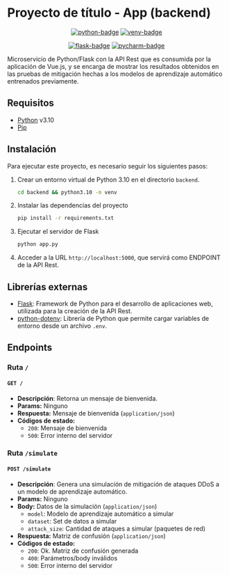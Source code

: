 # Proyecto de título - App (backend)

<div align="center">

[![python-badge]][python-web] [![venv-badge]][pyenv-web]

[![flask-badge]][flask-web] [![pycharm-badge]][pycharm-web]

</div>

Microservicio de Python/Flask con la API Rest que es consumida por la
aplicación de Vue.js, y se encarga de mostrar los resultados obtenidos en
las pruebas de mitigación hechas a los modelos de aprendizaje automático
entrenados previamente.

## Requisitos

- [Python](https://www.python.org/) v3.10
- [Pip](https://pypi.org/project/pip/)

## Instalación

Para ejecutar este proyecto, es necesario seguir los siguientes pasos:

1. Crear un entorno virtual de Python 3.10 en el directorio `backend`.

    ```bash
    cd backend && python3.10 -m venv
    ```

2. Instalar las dependencias del proyecto

    ```bash
    pip install -r requirements.txt
    ```

3. Ejecutar el servidor de Flask

    ```bash
    python app.py
    ```

4. Acceder a la URL `http://localhost:5000`, que servirá como ENDPOINT de la API
   Rest.

## Librerías externas

- [Flask](https://flask.palletsprojects.com/en/2.0.x/): Framework de Python
  para el desarrollo de aplicaciones web, utilizada para la creación de la API
  Rest.
- [python-dotenv](https://pypi.org/project/python-dotenv/): Librería de Python
  que permite cargar variables de entorno desde un archivo `.env`.

## Endpoints

### Ruta `/`

#### `GET /`

- **Descripción**: Retorna un mensaje de bienvenida.
- **Params:** Ninguno
- **Respuesta:** Mensaje de bienvenida (`application/json`)
- **Códigos de estado:**
    - `200`: Mensaje de bienvenida
    - `500`: Error interno del servidor

### Ruta `/simulate`

#### `POST /simulate`

- **Descripción**: Genera una simulación de mitigación de ataques DDoS
  a un modelo de aprendizaje automático.
- **Params:** Ninguno
- **Body:** Datos de la simulación (`application/json`)
    - `model`: Modelo de aprendizaje automático a simular
    - `dataset`: Set de datos a simular
    - `attack_size`: Cantidad de ataques a simular (paquetes de red)
- **Respuesta:** Matriz de confusión (`application/json`)
- **Códigos de estado:**
    - `200`: Ok. Matriz de confusión generada
    - `400`: Parámetros/body inválidos
    - `500`: Error interno del servidor

<!-- badges -->

[python-badge]: https://img.shields.io/badge/Python%203.10-3776AB?logo=python&logoColor=FFF&style=flat

[python-web]: https://www.python.org/

[venv-badge]: https://img.shields.io/badge/Virtualenv-4B8BBE?logo=python&logoColor=FFF&style=flat

[pyenv-web]: https://virtualenv.pypa.io/en/latest/

[flask-badge]: https://img.shields.io/badge/Flask-000?logo=flask&logoColor=FFF&style=flat

[flask-web]: https://flask.palletsprojects.com/en/2.0.x/

[pycharm-badge]: https://img.shields.io/badge/PyCharm-000?logo=pycharm&logoColor=FFF&style=flat

[pycharm-web]: https://www.jetbrains.com/pycharm/